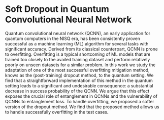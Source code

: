 # Soft Dropout in Quantum Convolutional Neural Network

Quantum convolutional neural network (QCNN), an early application for quantum computers in
the NISQ era, has been consistently proven successful as a machine learning (ML) algorithm for
several tasks with significant accuracy. Derived from its classical counterpart, QCNN is prone to
overfitting. Overfitting is a typical shortcoming of ML models that are trained too closely to the
availed training dataset and perform relatively poorly on unseen datasets for a similar problem.
In this work we study the adaptation of one of the most successful overfitting mitigation method,
knows as the (post-training) dropout method, to the quantum setting. We find that a straightforward
implementation of this method in the quantum setting leads to a significant and undesirable
consequence: a substantial decrease in success probability of the QCNN. We argue that this effect
exposes the crucial role of entanglement in QCNNs and the vulnerability of QCNNs to entanglement
loss. To handle overfitting, we proposed a softer version of the dropout method. We find that the
proposed method allows us to handle successfully overfitting in the test cases.
